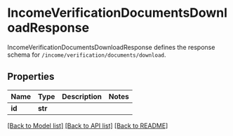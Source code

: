 # IncomeVerificationDocumentsDownloadResponse

IncomeVerificationDocumentsDownloadResponse defines the response schema for `/income/verification/documents/download`.
## Properties
Name | Type | Description | Notes
------------ | ------------- | ------------- | -------------
**id** | **str** |  | 

[[Back to Model list]](../README.md#documentation-for-models) [[Back to API list]](../README.md#documentation-for-api-endpoints) [[Back to README]](../README.md)



